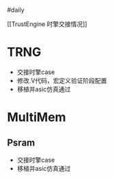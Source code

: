 #daily 

[[TrustEngine 时擎交接情况]]

# TRNG

- 交接时擎case
- 修改.V代码，宏定义验证阶段配置
- 移植并asic仿真通过

# MultiMem

## Psram

- 交接时擎case
- 移植并asic仿真通过